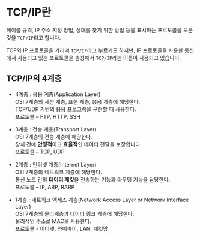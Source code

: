 # TCP/IP란

케이블 규격, IP 주소 지정 방법, 상대를 찾기 위한 방법 등을 표시하는 프로토콜을 모은 것을 `TCP/IP`라고 합니다.

TCP와 IP 프로토콜을 가리켜 `TCP/IP`라고 부르기도 하지만, IP 프로토콜을 사용한 통신에서 사용되고 있는 프로토콜을 총칭해서 `TCP/IP`라는 이름이 사용되고 있습니다.

## TCP/IP의 4계층

- 4계층 : 응용 계층(Application Layer)   
OSI 7계층의 세션 계층, 표현 계층, 응용 계층에 해당한다.   
TCP/UDP 기반의 응용 프로그램을 구현할 때 사용한다.   
프로토콜 – FTP, HTTP, SSH

- 3계층 : 전송 계층(Transport Layer)   
OSI 7계층의 전송 계층에 해당한다.   
장치 간에 **안정적**이고 **효율적**인 데이터 전달을 보장합니다.   
프로토콜 – TCP, UDP

- 2계층 : 인터넷 계층(Internet Layer)    
OSI 7계층의 네트워크 계층에 해당한다.    
통신 노드 간의 **데이터 패킷**을 전송하는 기능과 라우팅 기능을 담당한다.   
프로토콜 – IP, ARP, RARP

- 1계층 : 네트워크 액세스 계층(Network Access Layer or Network Interface Layer)   
OSI 7계층의 물리계층과 데이터 링크 계층에 해당한다.    
물리적인 주소로 MAC을 사용한다.   
프로토콜 - 이더넷, 와이파이, LAN, 패킷망